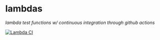 # lambdas

*lambda test functions w/ continuous integration through github actions*

[![Lambda CI](https://github.com/mxwllndrsn/lambdas/actions/workflows/main.yml/badge.svg?branch=master)](https://github.com/mxwllndrsn/lambdas/actions/workflows/main.yml)  